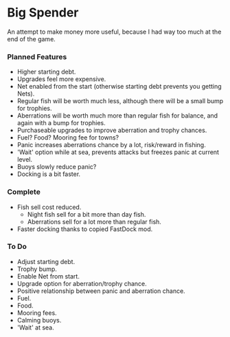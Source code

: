 # Big Spender
An attempt to make money more useful, because I had way too much at the end of the game.

### Planned Features
- Higher starting debt.
- Upgrades feel more expensive.
- Net enabled from the start (otherwise starting debt prevents you getting Nets).
- Regular fish will be worth much less, although there will be a small bump for trophies.
- Aberrations will be worth much more than regular fish for balance, and again with a bump for trophies.
- Purchaseable upgrades to improve aberration and trophy chances.
- Fuel? Food? Mooring fee for towns?
- Panic increases aberrations chance by a lot, risk/reward in fishing.
- 'Wait' option while at sea, prevents attacks but freezes panic at current level.
- Buoys slowly reduce panic?
- Docking is a bit faster.

### Complete
- Fish sell cost reduced.
  - Night fish sell for a bit more than day fish.
  - Aberrations sell for a lot more than regular fish.
- Faster docking thanks to copied FastDock mod.

### To Do
- Adjust starting debt.
- Trophy bump.
- Enable Net from start.
- Upgrade option for aberration/trophy chance.
- Positive relationship between panic and aberration chance.
- Fuel.
- Food.
- Mooring fees.
- Calming buoys.
- 'Wait' at sea.
